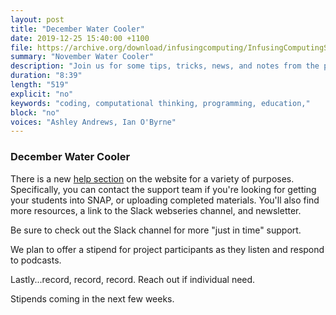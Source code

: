 ```yaml
---
layout: post
title: "December Water Cooler"
date: 2019-12-25 15:40:00 +1100
file: https://archive.org/download/infusingcomputing/InfusingComputingS1E9.mp3
summary: "November Water Cooler"
description: "Join us for some tips, tricks, news, and notes from the project."
duration: "8:39" 
length: "519"
explicit: "no" 
keywords: "coding, computational thinking, programming, education,"
block: "no" 
voices: "Ashley Andrews, Ian O'Byrne"
---
```


### December Water Cooler

There is a new [help section](https://www.infusingcomputing.com/help-section.html) on the website for a variety of purposes. Specifically, you can contact the support team if you're looking for getting your students into SNAP, or uploading completed materials. You'll also find more resources, a link to the Slack webseries channel, and newsletter.

Be sure to check out the Slack channel for more "just in time" support. 

We plan to offer a stipend for project participants as they listen and respond to podcasts.

Lastly...record, record, record. Reach out if individual need.

Stipends coming in the next few weeks.
